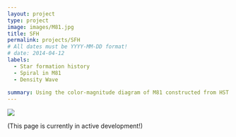 ```yaml
---
layout: project
type: project
image: images/M81.jpg
title: SFH
permalink: projects/SFH
# All dates must be YYYY-MM-DD format!
# date: 2014-04-12
labels:
  - Star formation history
  - Spiral in M81
  - Density Wave
  
summary: Using the color-magnitude diagram of M81 constructed from HST imaging, I measured spatially resolved star formation histories around the spiral arm in M81. We test the density wave theory by looking for the predicted star formation propagation across the spiral arm.
---
```


<img class="ui image" src="{{ site.baseurl }}/images/cotton-header.png">

(This page is currently in active development!)


